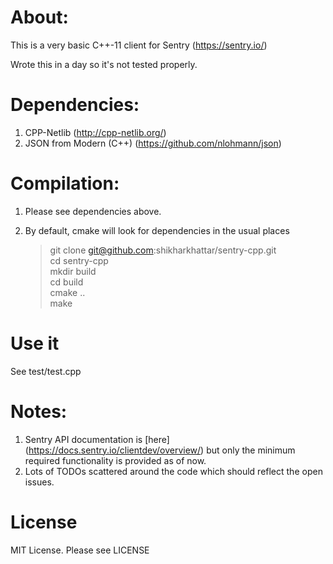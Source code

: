 # About:

This is a very basic C++-11 client for Sentry (https://sentry.io/)

Wrote this in a day so it's not tested properly.


# Dependencies:

1. CPP-Netlib (http://cpp-netlib.org/)
2. JSON from Modern (C++) (https://github.com/nlohmann/json)


# Compilation:

1. Please see dependencies above.
2. By default, cmake will look for dependencies in the usual places

    > git clone git@github.com:shikharkhattar/sentry-cpp.git  
    > cd sentry-cpp  
    > mkdir build  
    > cd build  
    > cmake ..  
    > make  


# Use it

See test/test.cpp


# Notes:

1. Sentry API documentation is [here] (https://docs.sentry.io/clientdev/overview/)
but only the minimum required functionality is provided as of now.
2. Lots of TODOs scattered around the code which should reflect the open issues.


# License

MIT License. Please see LICENSE
